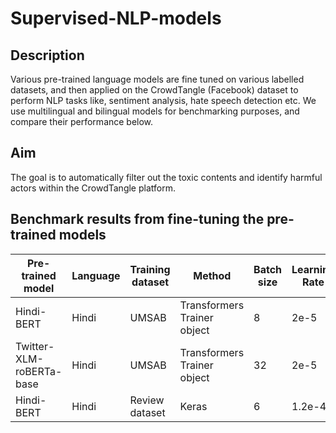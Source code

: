# Supervised-NLP-models

## Description
Various pre-trained language models are fine tuned on various labelled datasets, and then applied on the CrowdTangle (Facebook) dataset to perform NLP tasks like, sentiment analysis, hate speech detection etc. We use multilingual and bilingual models for benchmarking purposes, and compare their performance below. 

## Aim
The goal is to automatically filter out the toxic contents and identify harmful actors within the CrowdTangle platform.


## Benchmark results from fine-tuning the pre-trained models


 Pre-trained model | Language | Training dataset | Method | Batch size | Learning Rate | Epochs | Macro F1 | Link
 --- |---| ---|---|---|---|---|---|---
Hindi-BERT | Hindi | UMSAB | Transformers Trainer object | 8 | 2e-5 | 3 | 40.9% | [Notebook](https://github.com/LondonStory/Supervised-NLP-models/blob/main/Hindi-BERT-fine-tuning-for-sentiment-analysis-task-using-UMSAB-dataset.ipynb)
Twitter-XLM-roBERTa-base | Hindi | UMSAB | Transformers Trainer object | 32 | 2e-5 | 15 | 47.7% | [Notebook](https://github.com/LondonStory/Supervised-NLP-models/blob/main/T-XLM-RoBERTa-base-fine-tuning-for-sentiment-analysis-task-using-UMSAB-dataset.ipynb)
Hindi-BERT | Hindi | Review dataset | Keras | 6 | 1.2e-4 | 3 | 79% | [Notebook](https://github.com/LondonStory/Supervised-NLP-models/blob/main/Hindi-BERT-fine-tuning-with-keras-using-review-dataset.ipynb)
 

  

